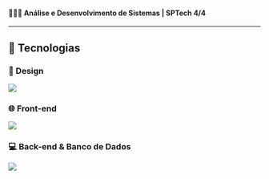 #### 👩🏻‍💻 Análise e Desenvolvimento de Sistemas | SPTech 4/4  

  ---

## 🚀 Tecnologias  

### 🎨 Design  
<p align="start">
  <a href="https://skillicons.dev">
    <img src="https://skillicons.dev/icons?i=figma" />
  </a>
</p>  

### 🌐 Front-end  
<p align="start">
  <a href="https://skillicons.dev">
    <img src="https://skillicons.dev/icons?i=html,css,js,react" />
  </a>
</p>  

### 💻 Back-end & Banco de Dados  
<p align="start">
  <a href="https://skillicons.dev">
    <img src="https://skillicons.dev/icons?i=spring,java,mysql" />
  </a>
</p>





